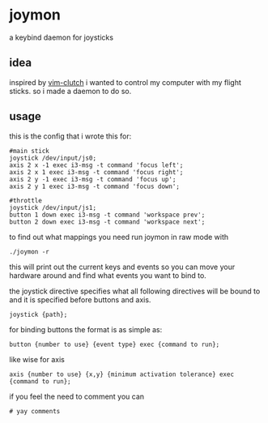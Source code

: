 # joymon
a keybind daemon for joysticks

## idea
inspired by [vim-clutch](https://github.com/alevchuk/vim-clutch) i wanted to control my computer with my flight sticks. so i made a daemon to do so.

## usage

this is the config that i wrote this for:

```
#main stick
joystick /dev/input/js0;
axis 2 x -1 exec i3-msg -t command 'focus left';
axis 2 x 1 exec i3-msg -t command 'focus right';
axis 2 y -1 exec i3-msg -t command 'focus up';
axis 2 y 1 exec i3-msg -t command 'focus down';

#throttle
joystick /dev/input/js1;
button 1 down exec i3-msg -t command 'workspace prev';
button 2 down exec i3-msg -t command 'workspace next';

```

to find out what mappings you need run joymon in raw mode with

```
./joymon -r
```

this will print out the current keys and events so you can move your hardware around and find what events you want to bind to.

the joystick directive specifies what all following directives will be bound to and it is specified before buttons and axis.

```
joystick {path};
```

for binding buttons the format is as simple as:

```
button {number to use} {event type} exec {command to run};
```

like wise for axis

```
axis {number to use} {x,y} {minimum activation tolerance} exec {command to run};
```

if you feel the need to comment you can

```
# yay comments
```
